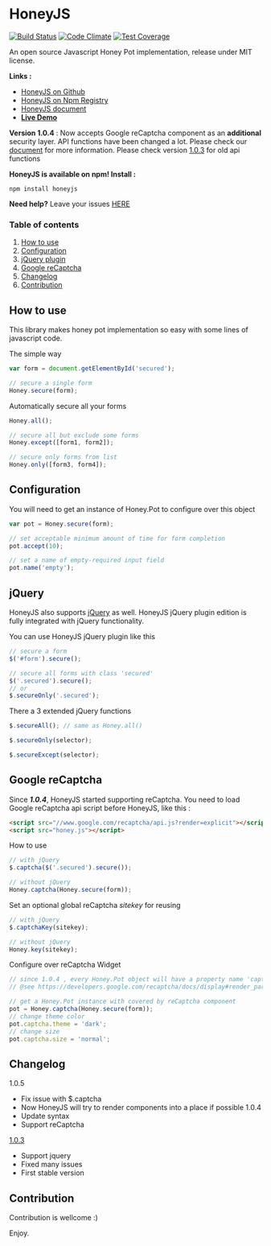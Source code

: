 # HoneyJS
[![Build Status](https://travis-ci.org/zudd/HoneyJS.svg?branch=master)](https://travis-ci.org/zudd/HoneyJS) [![Code Climate](https://codeclimate.com/github/zudd/HoneyJS/badges/gpa.svg)](https://codeclimate.com/github/zudd/HoneyJS) [![Test Coverage](https://codeclimate.com/github/zudd/HoneyJS/badges/coverage.svg)](https://codeclimate.com/github/zudd/HoneyJS/coverage)

An open source Javascript Honey Pot implementation, release under MIT license.

**Links :**
 - [HoneyJS on Github](//github.com/zudd/HoneyJS/)
 - [HoneyJS on Npm Registry](//npmjs.com/package/honeyjs)
 - [HoneyJS document](//zudd.github.com/HoneyJS/)
 - **[Live Demo](//zudd.github.com/HoneyJS/examples/live.html)**

**Version 1.0.4** : Now accepts Google reCaptcha component as an **additional** security layer. API functions have been changed a lot. Please check our [document](//zudd.github.io/HoneyJS/) for more information. Please check version [1.0.3](//github.com/zudd/HoneyJS/releases/tag/1.0.3) for old api functions

**HoneyJS is available on npm! Install :**

```
npm install honeyjs
```

**Need help?** Leave your issues  [HERE](https://github.com/zudd/HoneyJS/issues)

### Table of contents

 1. [How to use](#how-to-use)
 2. [Configuration](#configuration)
 3. [jQuery plugin](#jquery)
 4. [Google reCaptcha](#google-recaptcha)
 5. [Changelog](#changelog)
 6. [Contribution](#contribution)

## **How to use**

This library makes honey pot implementation so easy with some lines of javascript code.

The simple way

```javascript
var form = document.getElementById('secured');

// secure a single form
Honey.secure(form);
```

Automatically secure all your forms

```javascript
Honey.all();

// secure all but exclude some forms
Honey.except([form1, form2]);

// secure only forms from list
Honey.only([form3, form4]);
```

## **Configuration**

You will need to get an instance of Honey.Pot to configure over this object

```javascript
var pot = Honey.secure(form);

// set acceptable minimum amount of time for form completion
pot.accept(10);

// set a name of empty-required input field
pot.name('empty');
```

## **jQuery**

HoneyJS also supports [jQuery](//jquery.com/) as well. HoneyJS jQuery plugin edition is fully integrated with jQuery functionality.

You can use HoneyJS jQuery plugin like this

```javascript
// secure a form
$('#form').secure();

// secure all forms with class 'secured'
$('.secured').secure();
// or
$.secureOnly('.secured');
```
There a 3 extended jQuery functions

```javascript
$.secureAll(); // same as Honey.all()

$.secureOnly(selector);

$.secureExcept(selector);
```

## **Google reCaptcha**

Since ***1.0.4***, HoneyJS started supporting reCaptcha. You need to load Google reCaptcha api script before HoneyJS, like this :

```html
<script src="//www.google.com/recaptcha/api.js?render=explicit"></script>
<script src="honey.js"></script>
```

How to use

```javascript
// with jQuery
$.captcha($('.secured').secure());

// without jQuery
Honey.captcha(Honey.secure(form));
```
Set an optional global reCaptcha _sitekey_ for reusing

```javascript
// with jQuery
$.captchaKey(sitekey);

// without jQuery
Honey.key(sitekey);
```

Configure over reCaptcha Widget

```javascript
// since 1.0.4 , every Honey.Pot object will have a property name 'captcha' to hold reCaptcha component
// @see https://developers.google.com/recaptcha/docs/display#render_param

// get a Honey.Pot instance with covered by reCaptcha component
pot = Honey.captcha(Honey.secure(form));
// change theme color
pot.captcha.theme = 'dark';
// change size
pot.captcha.size = 'normal';
```
## **Changelog**
1.0.5
 - Fix issue with $.captcha
 - Now HoneyJS will try to render components into a place if possible
1.0.4
 - Update syntax
 - Support reCaptcha
 
[1.0.3](//github.com/zudd/HoneyJS/releases/tag/1.0.3)
 - Support jquery
 - Fixed many issues
 - First stable version

## **Contribution**
Contribution is wellcome :)


Enjoy.